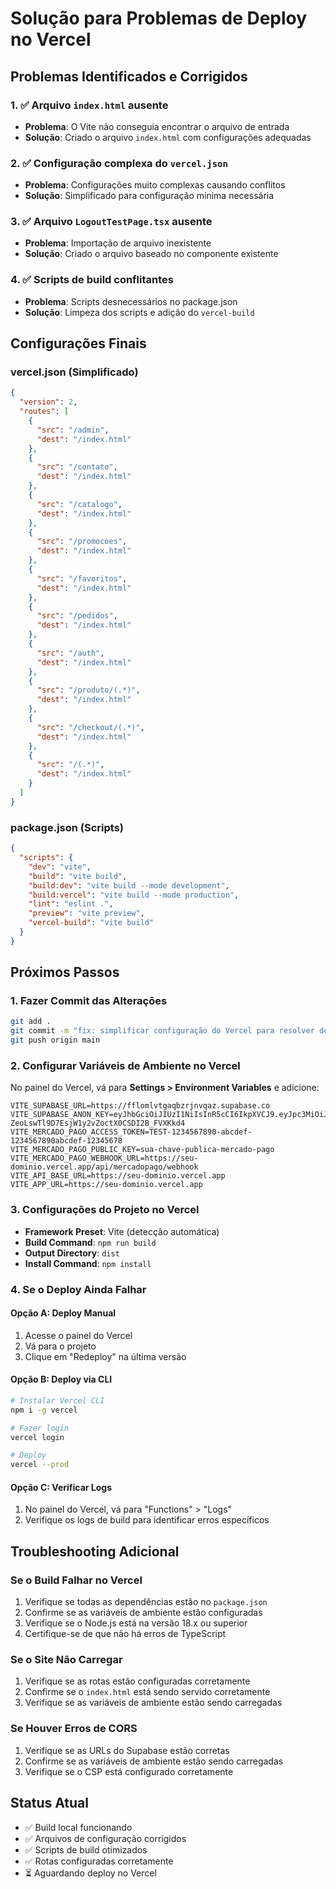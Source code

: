 # Solução para Problemas de Deploy no Vercel

## Problemas Identificados e Corrigidos

### 1. ✅ Arquivo `index.html` ausente
- **Problema**: O Vite não conseguia encontrar o arquivo de entrada
- **Solução**: Criado o arquivo `index.html` com configurações adequadas

### 2. ✅ Configuração complexa do `vercel.json`
- **Problema**: Configurações muito complexas causando conflitos
- **Solução**: Simplificado para configuração mínima necessária

### 3. ✅ Arquivo `LogoutTestPage.tsx` ausente
- **Problema**: Importação de arquivo inexistente
- **Solução**: Criado o arquivo baseado no componente existente

### 4. ✅ Scripts de build conflitantes
- **Problema**: Scripts desnecessários no package.json
- **Solução**: Limpeza dos scripts e adição do `vercel-build`

## Configurações Finais

### vercel.json (Simplificado)
```json
{
  "version": 2,
  "routes": [
    {
      "src": "/admin",
      "dest": "/index.html"
    },
    {
      "src": "/contato",
      "dest": "/index.html"
    },
    {
      "src": "/catalogo",
      "dest": "/index.html"
    },
    {
      "src": "/promocoes",
      "dest": "/index.html"
    },
    {
      "src": "/favoritos",
      "dest": "/index.html"
    },
    {
      "src": "/pedidos",
      "dest": "/index.html"
    },
    {
      "src": "/auth",
      "dest": "/index.html"
    },
    {
      "src": "/produto/(.*)",
      "dest": "/index.html"
    },
    {
      "src": "/checkout/(.*)",
      "dest": "/index.html"
    },
    {
      "src": "/(.*)",
      "dest": "/index.html"
    }
  ]
}
```

### package.json (Scripts)
```json
{
  "scripts": {
    "dev": "vite",
    "build": "vite build",
    "build:dev": "vite build --mode development",
    "build:vercel": "vite build --mode production",
    "lint": "eslint .",
    "preview": "vite preview",
    "vercel-build": "vite build"
  }
}
```

## Próximos Passos

### 1. Fazer Commit das Alterações
```bash
git add .
git commit -m "fix: simplificar configuração do Vercel para resolver deploy"
git push origin main
```

### 2. Configurar Variáveis de Ambiente no Vercel
No painel do Vercel, vá para **Settings > Environment Variables** e adicione:

```
VITE_SUPABASE_URL=https://fflomlvtgaqbzrjnvqaz.supabase.co
VITE_SUPABASE_ANON_KEY=eyJhbGciOiJIUzI1NiIsInR5cCI6IkpXVCJ9.eyJpc3MiOiJzdXBhYmFzZSIsInJlZiI6ImZmbG9tbHZ0Z2FxYnpyam52cWF6Iiwicm9sZSI6ImFub24iLCJpYXQiOjE3NTc1NjI2MjcsImV4cCI6MjA3MzEzODYyN30.AjI-ZeoLswTl9D7EsjW1y2vZoctX0CSDI2B_FVXKkd4
VITE_MERCADO_PAGO_ACCESS_TOKEN=TEST-1234567890-abcdef-1234567890abcdef-12345678
VITE_MERCADO_PAGO_PUBLIC_KEY=sua-chave-publica-mercado-pago
VITE_MERCADO_PAGO_WEBHOOK_URL=https://seu-dominio.vercel.app/api/mercadopago/webhook
VITE_API_BASE_URL=https://seu-dominio.vercel.app
VITE_APP_URL=https://seu-dominio.vercel.app
```

### 3. Configurações do Projeto no Vercel
- **Framework Preset**: Vite (detecção automática)
- **Build Command**: `npm run build`
- **Output Directory**: `dist`
- **Install Command**: `npm install`

### 4. Se o Deploy Ainda Falhar

#### Opção A: Deploy Manual
1. Acesse o painel do Vercel
2. Vá para o projeto
3. Clique em "Redeploy" na última versão

#### Opção B: Deploy via CLI
```bash
# Instalar Vercel CLI
npm i -g vercel

# Fazer login
vercel login

# Deploy
vercel --prod
```

#### Opção C: Verificar Logs
1. No painel do Vercel, vá para "Functions" > "Logs"
2. Verifique os logs de build para identificar erros específicos

## Troubleshooting Adicional

### Se o Build Falhar no Vercel
1. Verifique se todas as dependências estão no `package.json`
2. Confirme se as variáveis de ambiente estão configuradas
3. Verifique se o Node.js está na versão 18.x ou superior
4. Certifique-se de que não há erros de TypeScript

### Se o Site Não Carregar
1. Verifique se as rotas estão configuradas corretamente
2. Confirme se o `index.html` está sendo servido corretamente
3. Verifique se as variáveis de ambiente estão sendo carregadas

### Se Houver Erros de CORS
1. Verifique se as URLs do Supabase estão corretas
2. Confirme se as variáveis de ambiente estão sendo carregadas
3. Verifique se o CSP está configurado corretamente

## Status Atual
- ✅ Build local funcionando
- ✅ Arquivos de configuração corrigidos
- ✅ Scripts de build otimizados
- ✅ Rotas configuradas corretamente
- ⏳ Aguardando deploy no Vercel
